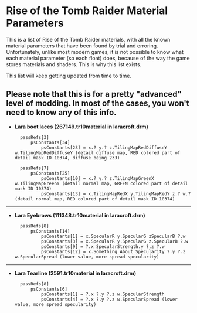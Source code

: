 # Rise of the Tomb Raider Material Parameters

This is a list of Rise of the Tomb Raider materials, with all the known material parameters that have been found by trial and erroring. Unfortunately, unlike most modern games, it is not possible to know what each material parameter (so each float) does, because of the way the game stores materials and shaders. This is why this list exists.

This list will keep getting updated from time to time.

## Please note that this is for a pretty "advanced" level of modding. In most of the cases, you won't need to know any of this info.

- **Lara boot laces (267149.tr10material in laracroft.drm)**


        passRefs[3]
            psConstants[34]
                psConstants[23] = x.? y.? z.TilingMapRedDiffuseY w.TilingMapRedDiffuseY (detail diffuse map, RED colored part of detail mask ID 10374, diffuse being 233)

        passRefs[7]
            psConstants[25]
                psConstants[10] = x.? y.? z.TilingMapGreenX w.TilingMapGreenY (detail normal map, GREEN colored part of detail mask ID 10374)
                psConstants[13] = x.TilingMapRedX y.TilingMapRedY z.? w.? (detail normal map, RED colored part of detail mask ID 10374)
        
----------------------------------------------------------------------------------------
        
- **Lara Eyebrows (111348.tr10material in laracroft.drm)**
        
        passRefs[8]
            psConstants[14]
                psConstants[1] = x.SpecularR y.SpecularG zSpecularB ?.w 
                psConstants[3] = x.SpecularR y.SpecularG z.SpecularB ?.w
                psConstants[9] = ?.x SpecularStrength.y ?.z ?.w
                psConstants[12] = x.Something_About_Specularity ?.y ?.z w.SpecularSpread (lower value, more spread specularity)
        
----------------------------------------------------------------------------------------

- **Lara Tearline (2591.tr10material in laracroft.drm)**
        
        passRefs[8]
            psConstants[6]
                psConstants[1] = ?.x ?.y ?.z w.SpecularStrength
                psConstants[4] = ?.x ?.y ?.z w.SpecularSpread (lower value, more spread specularity)
